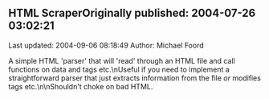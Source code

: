 ## HTML ScraperOriginally published: 2004-07-26 03:02:21 
Last updated: 2004-09-06 08:18:49 
Author: Michael Foord 
 
A simple HTML 'parser' that will 'read' through an HTML file and call functions on data and tags etc.\nUseful if you need to implement a straightforward parser that just extracts information from the file *or* modifies tags etc.\n\nShouldn't choke on bad HTML.